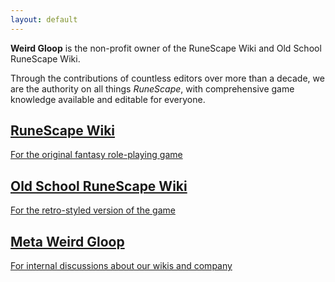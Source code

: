 ```yaml
---
layout: default
---
```


**Weird Gloop** is the non-profit owner of the RuneScape Wiki and Old School RuneScape Wiki.

Through the contributions of countless editors over more than a decade, we are the authority on all things *RuneScape*, with comprehensive game knowledge available and editable for everyone.

<div id="projects">
    <a class="project" id="project-rs" href="https://rstest.weirdgloop.org/" title="RuneScape Wiki">
        <div class="logo"></div>
        <div class="text">
            <h2 class="name">RuneScape Wiki</h2>
            <p class="description">For the original fantasy role-playing game</p>
        </div>
    </a>
    <a class="project" id="project-osrs" href="https://osrstest.weirdgloop.org/" title="Old School RuneScape Wiki">
        <div class="logo"></div>
        <div class="text">
            <h2 class="name">Old School RuneScape Wiki</h2>
            <p class="description">For the retro-styled version of the game</p>
        </div>
    </a>
    <a class="project" id="project-meta" href="http://meta.weirdgloop.org" title="Meta Weird Gloop">
        <div class="logo"></div>
        <div class="text">
            <h2 class="name">Meta Weird Gloop</h2>
            <p class="description">For internal discussions about our wikis and company</p>
        </div>
    </a>
</div>